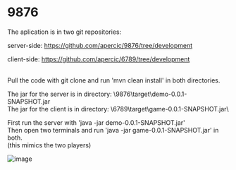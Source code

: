 # 9876

The aplication is in two git repositories:

server-side: https://github.com/apercic/9876/tree/development

client-side: https://github.com/apercic/6789/tree/development

\
Pull the code with git clone and run 'mvn clean install' in both directories.

The jar for the server is in directory: \9876\target\demo-0.0.1-SNAPSHOT.jar\
The jar for the client is in directory: \6789\target\game-0.0.1-SNAPSHOT.jar\

First run the server with 'java -jar demo-0.0.1-SNAPSHOT.jar'\
Then open two terminals and run 'java -jar game-0.0.1-SNAPSHOT.jar' in both.\
(this mimics the two players)


![image](https://user-images.githubusercontent.com/37778988/140234725-8bd04959-8b15-4100-a659-c3dadfa43df1.png)



